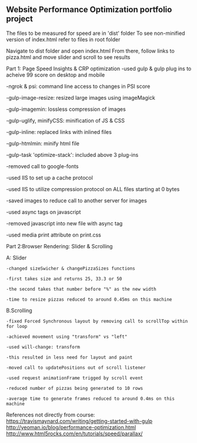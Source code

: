 ## Website Performance Optimization portfolio project

The files to be measured for speed are in 'dist' folder
To see non-minified version of index.html refer to files in root folder

Navigate to dist folder and open index.html
From there, follow links to pizza.html and move slider and scroll to see results

Part 1: Page Speed Insights & CRP optimization
-used gulp & gulp plug ins to acheive 99 score on desktop and mobile

-ngrok & psi: command line access to changes in PSI score

-gulp-image-resize: resized large images using imageMagick

-gulp-imagemin: lossless compression of images

-gulp-uglify, minifyCSS: minification of JS & CSS

-gulp-inline: replaced links with inlined files

-gulp-htmlmin: minify html file

-gulp-task 'optimize-stack': included above 3 plug-ins

-removed call to google-fonts

-used IIS to set up a cache protocol

-used IIS to utilize compression protocol on ALL files starting at 0 bytes

-saved images to reduce call to another server for images

-used async tags on javascript

-removed javascript into new file with async tag

-used media print attribute on print.css

Part 2:Browser Rendering: Slider & Scrolling


A: Slider

	-changed sizeSwicher & changePizzaSizes functions

	-first takes size and returns 25, 33.3 or 50

	-the second takes that number before "%" as the new width

	-time to resize pizzas reduced to around 0.45ms on this machine

B.Scrolling

	-fixed Forced Synchronous layout by removing call to scrollTop within for loop

	-achieved movement using "transform" vs "left"

	-used will-change: transform

	-this resulted in less need for layout and paint

	-moved call to updatePositions out of scroll listener

	-used request animationFrame trigged by scroll event

	-reduced number of pizzas being generated to 10 rows

	-average time to generate frames reduced to around 0.4ms on this machine

References not directly from course:
https://travismaynard.com/writing/getting-started-with-gulp
http://yeoman.io/blog/performance-optimization.html
http://www.html5rocks.com/en/tutorials/speed/parallax/



